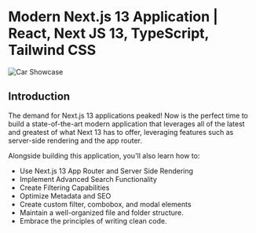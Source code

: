 # Modern Next.js 13 Application | React, Next JS 13, TypeScript, Tailwind CSS
![Car Showcase](https://i.ibb.co/GxvFJDZ/Thumbnail.png)

## Introduction
The demand for Next.js 13 applications peaked! Now is the perfect time to build a state-of-the-art modern application that leverages all of the latest and greatest of what Next 13 has to offer, leveraging features such as server-side rendering and the app router. 
 
Alongside building this application, you'll also learn how to:
- Use Next.js 13 App Router and Server Side Rendering
- Implement Advanced Search Functionality
- Create Filtering Capabilities
- Optimize Metadata and SEO
- Create custom filter, combobox, and modal elements
- Maintain a well-organized file and folder structure.
- Embrace the principles of writing clean code.

